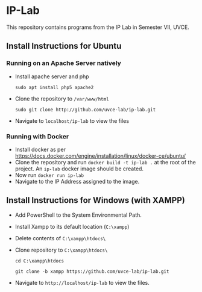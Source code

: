 # IP-Lab

This repository contains programs from the IP Lab in Semester VII, UVCE. 

## Install Instructions for Ubuntu

### Running on an Apache Server natively

- Install apache server and php

    `sudo apt install php5 apache2`
- Clone the repository to `/var/www/html`

    `sudo git clone http://github.com/uvce-lab/ip-lab.git`

- Navigate to `localhost/ip-lab` to view the files

### Running with Docker

- Install docker as per https://docs.docker.com/engine/installation/linux/docker-ce/ubuntu/ 
- Clone the repository and run `docker build -t ip-lab .` at the root of the project. An `ip-lab` docker image should be created.
- Now run `docker run ip-lab`
- Navigate to the IP Address assigned to the image.

## Install Instructions for Windows (with XAMPP)

- Add PowerShell to the System Environmental Path.

- Install Xampp to its default location (`C:\xampp`)

- Delete contents of `C:\xampp\htdocs\`

- Clone repository to `C:\xampp\htdocs\`

    ```
    cd C:\xampp\htdocs

    git clone -b xampp https://github.com/uvce-lab/ip-lab.git
    ```
- Navigate to `http://localhost/ip-lab` to view the files.
